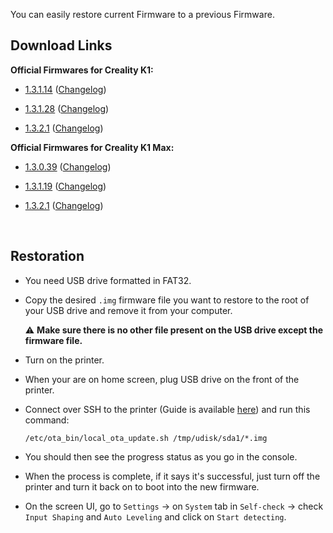 You can easily restore current Firmware to a previous Firmware.

## Download Links

**Official Firmwares for Creality K1:**

  - [1.3.1.14](https://drive.google.com/file/d/1bBI3zHbTUC9k4fL1csL5UeDjJXGb0jL4/view?usp=drive_link) ([Changelog](https://raw.githubusercontent.com/Guilouz/Creality-K1-and-K1-Max/main/Changelogs/Changelog_1.3.1.14.txt))

  - [1.3.1.28](https://drive.google.com/file/d/1K_puuzls05acWpUCoj7X0X3TL9UsiDV2/view?usp=drive_link) ([Changelog](https://raw.githubusercontent.com/Guilouz/Creality-K1-and-K1-Max/main/Changelogs/Changelog_1.3.1.14.txt))

- [1.3.2.1](https://drive.google.com/file/d/1-hD7gfqsY3cuEoSbo1h7D2EJTM5Njihk/view?usp=drive_link) ([Changelog](https://raw.githubusercontent.com/Guilouz/Creality-K1-and-K1-Max/main/Changelogs/Changelog_1.3.2.1.txt))

**Official Firmwares for Creality K1 Max:**

  - [1.3.0.39](https://drive.google.com/file/d/1sAQEguCromdUTqxiB6xMNPTFfYuo-Joj/view?usp=drive_link) ([Changelog](https://raw.githubusercontent.com/Guilouz/Creality-K1-and-K1-Max/main/Changelogs/Changelog_1.3.0.39.txt))

  - [1.3.1.19](https://drive.google.com/file/d/1RgF_MVfBl-j2EqPCftSEQtwtOOCf6YeA/view?usp=drive_link) ([Changelog](https://raw.githubusercontent.com/Guilouz/Creality-K1-and-K1-Max/main/Changelogs/Changelog_1.3.1.19.txt))

- [1.3.2.1](https://drive.google.com/file/d/1-hD7gfqsY3cuEoSbo1h7D2EJTM5Njihk/view?usp=drive_link) ([Changelog](https://raw.githubusercontent.com/Guilouz/Creality-K1-and-K1-Max/main/Changelogs/Changelog_1.3.2.1.txt))

<br />

## Restoration

- You need USB drive formatted in FAT32.

- Copy the desired `.img` firmware file you want to restore to the root of your USB drive and remove it from your computer.

  ⚠ **Make sure there is no other file present on the USB drive except the firmware file.**

- Turn on the printer.

- When your are on home screen, plug USB drive on the front of the printer.

- Connect over SSH to the printer (Guide is available [here](https://github.com/Guilouz/Creality-K1-and-K1-Max/wiki/SSH-Connection)) and run this command:

  ```
  /etc/ota_bin/local_ota_update.sh /tmp/udisk/sda1/*.img
  ```

- You should then see the progress status as you go in the console.

- When the process is complete, if it says it's successful, just turn off the printer and turn it back on to boot into the new firmware.

- On the screen UI, go to `Settings` -> on `System` tab in `Self-check` -> check `Input Shaping` and `Auto Leveling` and click on `Start detecting`.

<br />